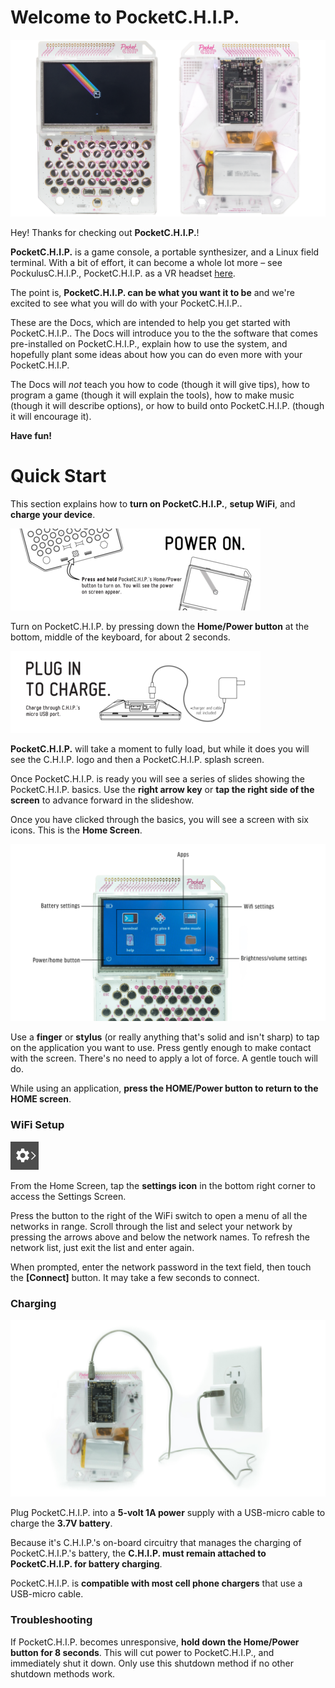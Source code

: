 # Welcome to PocketC.H.I.P. 

![PocketC.H.I.P. Front](images/front-and-back.png)

Hey! Thanks for checking out **PocketC.H.I.P.**!

**PocketC.H.I.P.** is a game console, a portable synthesizer, and a Linux field terminal. With a bit of effort, it can become a whole lot more – see PockulusC.H.I.P., PocketC.H.I.P. as a VR headset [here](http://pockulus.getchip.com/). 

The point is, **PocketC.H.I.P. can be what you want it to be** and we're excited to see what you will do with your PocketC.H.I.P..

These are the Docs, which are intended to help you get started with PocketC.H.I.P.. The Docs will introduce you to the the software that comes pre-installed on PocketC.H.I.P., explain how to use the system, and hopefully plant some ideas about how you can do even more with your PocketC.H.I.P.

The Docs will *not* teach you how to code (though it will give tips), how to program a game (though it will explain the tools), how to make music (though it will describe options), or how to build onto PocketC.H.I.P. (though it will encourage it).

**Have fun!**

# Quick Start
This section explains how to **turn on PocketC.H.I.P.**, **setup WiFi**, and **charge your device**. 

![Step 1](images/image_1.png)

Turn on PocketC.H.I.P. by pressing down the **Home/Power button** at the bottom, middle of the keyboard, for about 2 seconds. 

![Step 2](images/image_2.png)

**PocketC.H.I.P.** will take a moment to fully load, but while it does you will see the C.H.I.P. logo and then a PocketC.H.I.P. splash screen. 

Once PocketC.H.I.P. is ready you will see a series of slides showing the PocketC.H.I.P. basics. Use the **right arrow key** or **tap the right side of the screen** to advance forward in the slideshow.

Once you have clicked through the basics, you will see a screen with six icons. This is the **Home Screen**.

![Annotated HOME screen](images/home.jpg)

Use a **finger** or **stylus** (or really anything that's solid and isn't sharp) to tap on the application you want to use. Press gently enough to make contact with the screen. There's no need to apply a lot of force. A gentle touch will do.

While using  an application, **press the HOME/Power button to return to the HOME screen**.

### WiFi Setup

![Settings icon](images/no_scale/settings-icon.jpg)

From the Home Screen, tap the **settings icon** in the bottom right corner to access the Settings Screen. 

Press the button to the right of the WiFi switch to open a menu of all the networks in range. Scroll through the list and select your network by pressing the arrows above and below the network names. To refresh the network list, just exit the list and enter again. 

When prompted, enter the network password in the text field, then touch the **[Connect]** button. It may take a few seconds to connect.

### Charging
![image of PocketCHIP with cable plugged in](images/wall-power.jpg)

Plug PocketC.H.I.P. into a **5-volt 1A power** supply with a USB-micro cable to charge the **3.7V battery**.

Because it's C.H.I.P.'s on-board circuitry that manages the charging of PocketC.H.I.P.'s battery, the **C.H.I.P. must remain attached to PocketC.H.I.P. for battery charging**.

PocketC.H.I.P. is **compatible with most cell phone chargers** that use a USB-micro cable.

### Troubleshooting

If PocketC.H.I.P. becomes unresponsive, **hold down the Home/Power button for 8 seconds**. This will cut power to PocketC.H.I.P., and immediately shut it down. Only use this shutdown method if no other shutdown methods work.
